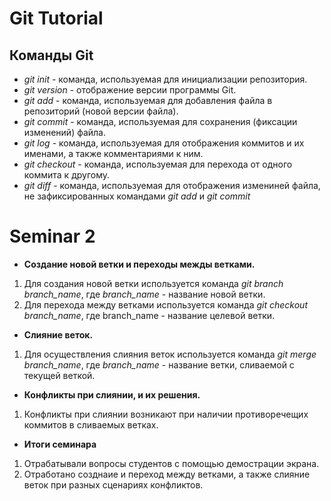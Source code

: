 # **Git Tutorial**

## **Команды Git**

* *git init* - команда, используемая для инициализации репозитория.
* *git version* - отображение версии программы Git.
* *git add* - команда, используемая для добавления файла в репозиторий (новой версии файла).
* *git commit* - команда, используемая для сохранения (фиксации изменений) файла.
* *git log* - команда, используемая для отображения коммитов и их именами, а также комментариями к ним.
* *git checkout* - команда, используемая для перехода от одного коммита к другому.
* *git diff* - команда, используемая для отображения измениней файла, не зафиксированных командами *git add* и *git commit*

# Seminar 2
* **Создание новой ветки и переходы межды ветками.**
1. Для создания новой ветки используется команда *git branch branch_name*, где *branch_name* - название новой ветки.
2. Для перехода между ветками используется команда *git checkout branch_name*, где branch_name - название целевой ветки.
* **Слияние веток.**
1. Для осуществления слияния веток используется команда *git merge branch_name*, где *branch_name* - название ветки, сливаемой с текущей веткой.
* **Конфликты при слиянии, и их решения.**
1. Конфликты при слиянии возникают при наличии противоречещих  коммитов в сливаемых ветках.
* **Итоги семинара**
1. Отрабатывали вопросы студентов с помощью демострации экрана.
2. Отработано созднаие и переход между ветками, а также слияние веток при разных сценариях конфликтов. 
